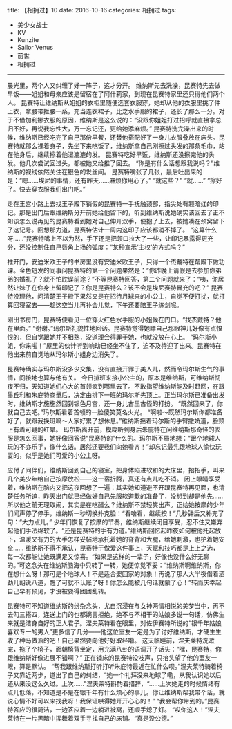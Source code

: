 title: 【相拥过】10
date: 2016-10-16
categories: 相拥过
tags:
- 美少女战士
- KV
- Kunzite
- Sailor Venus
- 前世
- 相拥过
---

晨光里，两个人又纠缠了好一阵子，这才分开。<!--more-->
维纳斯先去洗澡，昆赛特先去做早饭——姐姐和母亲应该是留宿在了阿什莉家，到现在昆赛特家里还只得他们两个人。
昆赛特让维纳斯从姐姐的衣柜里随便选套衣服穿，她却从他的衣服里挑了件上衣，拿腰带拦腰一系，充当连衣裙子，比之水手服的裙子，还长了那么一分。对于不借加利娜衣服的原因，维纳斯是这么说的：“没跟你姐姐打过招呼就直接拿总归不好，再说我忘性大，万一忘记还，更给她添麻烦。”
昆赛特洗完澡出来的时候，维纳斯已经吃完了自己那份早餐，还替他搭配好了一身儿衣服叠放在床头。昆赛特就那么裸着身子，先坐下来吃饭了，维纳斯拿自己刚擦过头发的那条毛巾，站在他身后，继续擦着他湿漉漉的发。
昆赛特吃好早饭，维纳斯还没擦完他的头发。他几次尝试回过头，都被她又给推了回去。
“你是有什么话想跟我说吗？”维纳斯的视线依然关注在银色的发丝间。
昆赛特嘴张了几张，最后吐出来的是：“嗯……埃尼的事情，还有昨天……麻烦你用心了。”
“就这些？”
“就……”
“擦好了。快去穿衣服我们出门吧。”

走在王宫小路上去找王子殿下销假的昆赛特一手抚触颈部，指尖处有颗暗红的印记。那是出门后跟维纳斯分开前她给他留下的，听到维纳斯说她确实该回去了正不知该怎么说再见的昆赛特看到她对自己伸开双手，便抱了上去，被她凑在颈窝留下了这记号。回想那力道，昆赛特估计一周内这印子应该都消不掉了。
“这算什么呀……”昆赛特嘴上不以为然，手下还是把领口拉大了一些，让印记暴露得更充分，还没控制住自己唇角上扬的弧度：“某种宣示‘主权’的方式吗？”

推开门，安迪米欧王子的书房里没有安迪米欧王子，只得一个杰戴特在帮殿下做功课。金色短发的同事问昆赛特的第一个问题果然是：“你昨晚上请假是去参加你弟弟的婚礼了？就不怕耽误前途？”不等昆赛特回答，第二个问题就来了：“咦，你居然让妹子在你身上留印记了？你是昆赛特么？该不会是埃尼赛特冒充的吧？”
昆赛特没理他，问清楚王子殿下果然又是在招待月球来的小公主，自觉不便打扰，就打算回寝室去——趁这空当儿再补会儿觉，下午还要陪王子练剑呢。

刚出书房门，昆赛特便看见一位穿火红色水手服的小姐候在门口。“找杰戴特？他在里面。”
“谢谢。”玛尔斯礼貌性地回话。昆赛特觉得她瞟自己那眼神儿好像有点恨恨的，但自觉跟她并不相熟，没道理会得罪于她，也就没放在心上。
“玛尔斯小姐，你来啦！”屋里的伙计听到响动已经坐不住了，迫不及待迎了出来。昆赛特在他出来前自觉地从玛尔斯小姐身边消失了。

昆赛特确实与玛尔斯没多少交集，没有直接开罪于美人儿，然而令玛尔斯生气的事情，间接地也算与他有关。
今日排班来接小公主的，原本是维纳斯，可维纳斯彻夜不归，天知道她们心大的首领疯到哪里去了。不敢指望维纳斯能及时赶回，在跟墨丘利和朱庇特商量后，决定由排下一班的玛尔斯先顶上。正当玛尔斯已准备出发时，维纳斯才施施然回到银色月宫，还一身儿古里古怪的打扮。
“既然回来了，你就自己去吧。”玛尔斯看着首领的一脸傻笑莫名火光。
“啊啦～既然玛尔斯你都准备好了，就跟我换班嘛～人家好累了想休息。”维纳斯摇着玛尔斯的手臂撒娇道，脸颊上有着可疑的红晕。
玛尔斯离开前，模糊听到身后朱庇特在问维纳斯那奇怪的衣服是怎么回事，她好像回答说“昆赛特的”什么的。玛尔斯不屑地想：“跟个地球人玩的不亦乐乎，像什么话。居然还要我们向她看齐！”却忘记最先跟地球人愉快玩耍的，似乎是她们可爱的小公主呀。

应付了同伴们，维纳斯回到自己的寝室，把身体陷进软和的大床里，招招手，叫来几个美少年给自己按摩放松——这一宿折腾，真还有点儿吃不消。
闭上眼睛享受着，维纳斯在脑内又把这夜回想了一遍：其实她知道避不开跟昆赛特再见面，也清楚任务所迫，昨天出门就已经做好自己先服软道歉的准备了，没想到却是他先……
所以他之前无理取闹，其实是在吃醋么？维纳斯不禁轻笑出声。正给她按摩的少年们闻声停了停手，维纳斯一秒切换扑克脸：“看啥看，继续按！”几秒钟后又补充了句：“大力点儿。”
少年们恢复了按摩的节奏，维纳斯继续闭目享受，忍不住又嫌弃起他们手法绵软了。“还是昆赛特的手有力道。”维纳斯回忆起昨夜如何被他托起放下，温暖又有力的大手怎样妥帖地承托着她的脊背和大腿，给她刺激，也护着她安全……
维纳斯不得不承认，昆赛特于做爱这件事上，天赋和技巧都是上上之选，每一次都能让她既满足又惊喜。“如果是这样的一辈子，好像也没什么好无聊的。”可这念头在维纳斯脑海中只转了一转，她便惊觉不妥：“维纳斯啊维纳斯，你在想什么呀！那可是个地球人！不是适合娶回家的对象！再说了那人大半夜借着酒劲儿胡说八道，醒了可就不认账了呀！你怎么能被几句话就蒙了心！”转而庆幸起自己早有预见，才没被耍得团团乱转。

昆赛特可不知道维纳斯的纷杂念头，尤自沉浸在与女神两情相悦的美梦当中，再不去勾三搭四，连送上门的也都婉言拒绝，绝不与不相干的姑娘多说一句话，仿佛生来就是洁身自好的正人君子。涅夫莱特看在眼里，对佐伊赛特所说的“银千年姑娘喜欢专一的男人”更多信了几分——他这位室友一定是为了讨好维纳斯，才硬生生收了种马做派的吧！自己果然要向他好好取经嘞。
这天临睡前，涅夫莱特洗漱完，拖了个椅子，面朝椅背坐定，用充满八卦的语调开了话头：“嘿，昆赛特，你跟维纳斯好像进展不错啊？”
正在铺床的昆赛特没吱声，只抬头望了他的室友一眼，算是默认。
“帮我跟维纳斯打听打听朱庇特最近在忙什么呗。”涅夫莱特骑着椅子又靠近两步，道出了自己的纠结，“她一个礼拜没来地球了嘞，从我认识她以后还从来没这么久过。上次……”涅夫莱特斟酌着措辞，“……上次她走的时候情绪有点儿低落，不知道是不是在银千年有什么烦心的事儿。你让维纳斯帮我带个话，就说心情不好可以来找我呀！我保证哄得她开开心心的！”
“我会帮你带到的。”昆赛特答应的很简洁，一边答应着一边躺进被窝，还顺手熄了灯。
“哎你这人！”涅夫莱特在一片黑暗中挥舞着双手寻找自己的床铺。“真是没公德。”